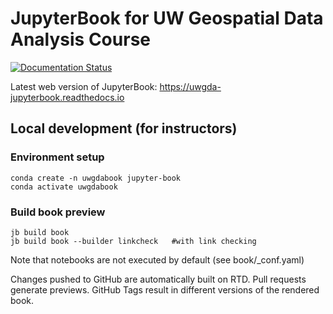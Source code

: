 # JupyterBook for UW Geospatial Data Analysis Course 

[![Documentation Status](https://readthedocs.org/projects/uwgda-jupyterbook/badge/?version=latest)](https://uwgda-jupyterbook.readthedocs.io/en/latest/?badge=latest)

Latest web version of JupyterBook: https://uwgda-jupyterbook.readthedocs.io

## Local development (for instructors)

### Environment setup
```
conda create -n uwgdabook jupyter-book
conda activate uwgdabook
```

### Build book preview
```
jb build book
jb build book --builder linkcheck   #with link checking
```
Note that notebooks are not executed by default (see book/_conf.yaml)

Changes pushed to GitHub are automatically built on RTD. Pull requests generate previews. GitHub Tags result in different versions of the rendered book.
